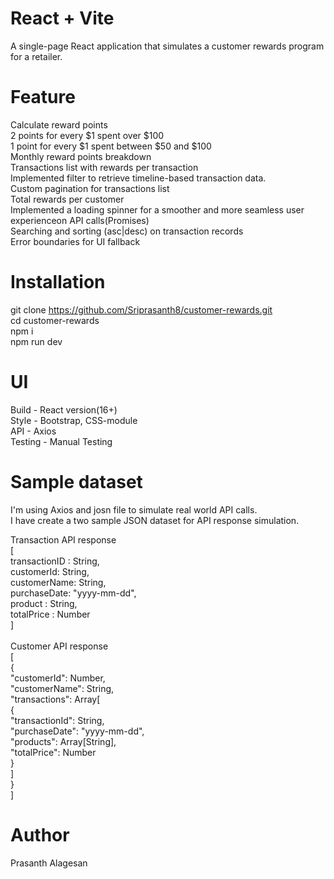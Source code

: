 # React + Vite
A single-page React application that simulates a customer rewards program for a retailer.

# Feature
Calculate reward points<br/>
    2 points for every $1 spent over $100<br/>
    1 point for every $1 spent between $50 and $100<br/>
Monthly reward points breakdown<br/>
Transactions list with rewards per transaction<br/>
Implemented filter to retrieve timeline-based transaction data.<br/>
Custom pagination for transactions list<br/>
Total rewards per customer<br/>
Implemented a loading spinner for a smoother and more seamless user experienceon API calls(Promises)<br/>
Searching and sorting (asc|desc) on transaction records<br/>
Error boundaries for UI fallback<br/>

# Installation
git clone https://github.com/Sriprasanth8/customer-rewards.git<br/>
cd customer-rewards<br/>
npm i<br/>
npm run dev<br/>

# UI
Build - React version(16+)<br/>
Style - Bootstrap, CSS-module<br/>
API - Axios<br/>
Testing - Manual Testing<br/>

# Sample dataset
I'm using Axios and josn file to simulate real world API calls.<br/>
I have create a two sample JSON dataset for API response simulation.<br/>

Transaction API response<br/>
[<br/>
    transactionID : String,<br/>
    customerId: String,<br/>
    customerName: String,<br/>
    purchaseDate: "yyyy-mm-dd",<br/>
    product : String,<br/>
    totalPrice : Number<br/>
]<br/>
<br/>
Customer API response<br/>
[<br/>
  {<br/>
    "customerId": Number,<br/>
    "customerName": String,<br/>
    "transactions": Array[<br/>
      {<br/>
        "transactionId": String,<br/>
        "purchaseDate": "yyyy-mm-dd",<br/>
        "products": Array[String],<br/>
        "totalPrice": Number<br/>
      }<br/>
    ]<br/>
  }<br/>
]<br/>

# Author
Prasanth Alagesan

